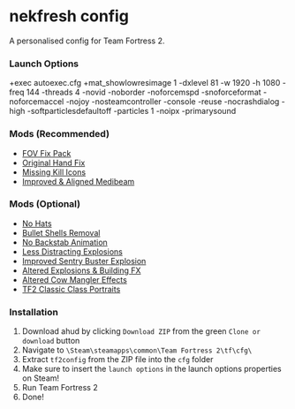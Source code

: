 # nekfresh config

A personalised config for Team Fortress 2.

### Launch Options
+exec autoexec.cfg +mat_showlowresimage 1 -dxlevel 81 -w 1920 -h 1080 -freq 144 -threads 4 -novid -noborder -noforcemspd -snoforceformat -noforcemaccel -nojoy -nosteamcontroller -console -reuse -nocrashdialog -high -softparticlesdefaultoff -particles 1 -noipx -primarysound

### Mods (Recommended)
* [FOV Fix Pack](https://gamebanana.com/mods/198862)
* [Original Hand Fix](https://gamebanana.com/mods/206388)
* [Missing Kill Icons](https://steamcommunity.com/sharedfiles/filedetails/?id=2156604959)
* [Improved & Aligned Medibeam](https://gamebanana.com/mods/12020)

### Mods (Optional)
* [No Hats](https://gamebanana.com/mods/205768)
* [Bullet Shells Removal](https://gamebanana.com/mods/200467)
* [No Backstab Animation](https://gamebanana.com/mods/206417)
* [Less Distracting Explosions](https://gamebanana.com/mods/12444)
* [Improved Sentry Buster Explosion](https://gamebanana.com/mods/12430)
* [Altered Explosions & Building FX](https://gamebanana.com/mods/12457)
* [Altered Cow Mangler Effects](https://gamebanana.com/mods/12396)
* [TF2 Classic Class Portraits](https://gamebanana.com/mods/26067)

### Installation
1. Download ahud by clicking `Download ZIP` from the green `Clone or download` button
2. Navigate to `\Steam\steamapps\common\Team Fortress 2\tf\cfg\`
3. Extract `tf2config` from the ZIP file into the `cfg` folder
4. Make sure to insert the `launch options` in the launch options properties on Steam!
5. Run Team Fortress 2
6. Done!
